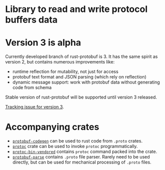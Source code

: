 <!-- cargo-sync-readme start -->

# Library to read and write protocol buffers data

# Version 3 is alpha

Currently developed branch of rust-protobuf is 3. It has the same spirit as version 2,
but contains numerous improvements like:
* runtime reflection for mutability, not just for access
* protobuf text format and JSON parsing (which rely on reflection)
* dynamic message support: work with protobuf data without generating code from schema

Stable version of rust-protobuf will be supported until version 3 released.

[Tracking issue for version 3](https://github.com/stepancheg/rust-protobuf/issues/518).

# Accompanying crates

* [`protobuf-codegen`](https://docs.rs/protobuf-codegen/%3E=3.0.0-alpha)
  can be used to rust code from `.proto` crates.
* [`protoc`](https://docs.rs/protoc/%3E=3.0.0-alpha) crate can be used to invoke `protoc` programmatically.
* [`protoc-bin-vendored`](https://docs.rs/protoc-bin-vendored/%3E=3.0.0-alpha)
  contains `protoc` command packed into the crate.
* [`protobuf-parse`](https://docs.rs/protobuf-parse/%3E=3.0.0-alpha) contains
  `.proto` file parser. Rarely need to be used directly,
  but can be used for mechanical processing of `.proto` files.

<!-- cargo-sync-readme end -->
